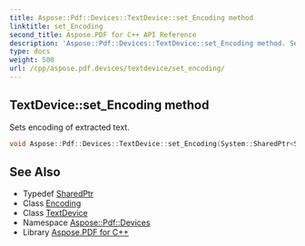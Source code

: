 ```yaml
---
title: Aspose::Pdf::Devices::TextDevice::set_Encoding method
linktitle: set_Encoding
second_title: Aspose.PDF for C++ API Reference
description: 'Aspose::Pdf::Devices::TextDevice::set_Encoding method. Sets encoding of extracted text in C++.'
type: docs
weight: 500
url: /cpp/aspose.pdf.devices/textdevice/set_encoding/
---
```

## TextDevice::set_Encoding method


Sets encoding of extracted text.

```cpp
void Aspose::Pdf::Devices::TextDevice::set_Encoding(System::SharedPtr<System::Text::Encoding> value)
```

## See Also

* Typedef [SharedPtr](../../../system/sharedptr/)
* Class [Encoding](../../../system.text/encoding/)
* Class [TextDevice](../)
* Namespace [Aspose::Pdf::Devices](../../)
* Library [Aspose.PDF for C++](../../../)

